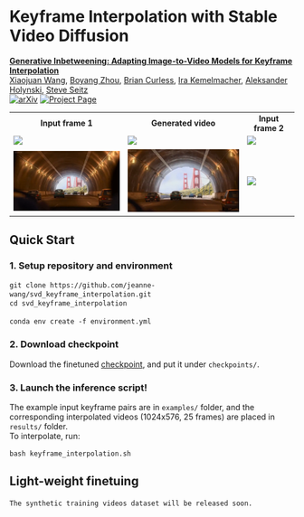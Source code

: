 # Keyframe Interpolation with Stable Video Diffusion
**[Generative Inbetweening: Adapting Image-to-Video Models for Keyframe Interpolation
]()** 
</br>
[Xiaojuan Wang](https://jeanne-wang.github.io/),
[Boyang Zhou](https://www.linkedin.com/in/zby2003/),
[Brian Curless](https://homes.cs.washington.edu/~curless/),
[Ira Kemelmacher](https://www.irakemelmacher.com/),
[Aleksander Holynski](https://holynski.org/),
[Steve Seitz](https://www.smseitz.com/)
</br>
[![arXiv](https://img.shields.io/badge/arXiv-2307.04725-b31b1b.svg)]()
[![Project Page](https://img.shields.io/badge/Project-Website-green)](https://svd-keyframe-interpolation.github.io/)

<table class="center">
    <tr style="font-weight: bolder;text-align:center;">
        <td>Input frame 1</td>
        <td>Generated video</td>
        <td>Input frame 2</td>
    </tr>
  	<tr>
	  <td>
	    <img src=examples/example_001/frame1.png width="250">
	  </td>
	  <td>
	    <img src=examples/example_001/frame2.png width="250">
	  </td>
	  <td>
	    <img src=examples/example_001.gif width="250">
	  </td>
  	</tr>
  	<tr>
	  <td>
	    <img src=examples/example_003/frame1.png width="250">
	  </td>
	  <td>
	    <img src=examples/example_003/frame2.png width="250">
	  </td>
	  <td>
	    <img src=examples/example_003.gif width="250">
	  </td>
  	</tr>
</table >


## Quick Start
### 1. Setup repository and environment
```
git clone https://github.com/jeanne-wang/svd_keyframe_interpolation.git
cd svd_keyframe_interpolation

conda env create -f environment.yml
```
### 2. Download checkpoint
Download the finetuned [checkpoint](https://drive.google.com/drive/folders/1H7vgiNVbxSeeleyJOqhoyRbJ97kGWGOK?usp=sharing), and put it under `checkpoints/`.


### 3. Launch the inference script!
The example input keyframe pairs are in `examples/` folder, and 
the corresponding interpolated videos (1024x576, 25 frames) are placed in `results/` folder.
</br>
To interpolate, run:
```
bash keyframe_interpolation.sh
```
## Light-weight finetuing
```
The synthetic training videos dataset will be released soon.
```

